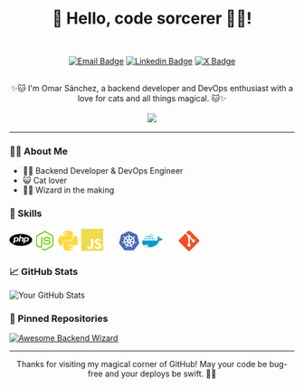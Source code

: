 <h1 align="center">👋 Hello, code sorcerer 🧙‍♂️!</h1>
<div align="center">
  <br>
  
  [![Email Badge](https://img.shields.io/badge/Mail-red?style=for-the-badge&logo=maildotru&logoColor=white)](mailto:omarsanpi@gmail.com)
  [![Linkedin Badge](https://img.shields.io/badge/LinkedIn-blue?style=for-the-badge&logo=linkedin&logoColor=white)](https://www.linkedin.com/in/omarsanpi/)
  [![X Badge](https://img.shields.io/badge/Twitter-black?style=for-the-badge&logo=x&logoColor=white)](https://twitter.com/OmiTheSorcerer)
  
  <br>
  ✨🐱 I'm Omar Sánchez, a backend developer and DevOps enthusiast with a love for cats and all things magical. 🐱✨
  <br><br>
  <img src="https://media.giphy.com/media/JqmupuTVZYaQX5s094/giphy.gif" width=200>
  <br>
</div>

---

### 🧙‍♂️ About Me

- 👨‍💻 Backend Developer & DevOps Engineer
- 😺 Cat lover
- 🧙‍♂️ Wizard in the making

### 🚀 Skills

<div>
    <img src="https://github.com/devicons/devicon/blob/master/icons/php/php-plain.svg" title="php" alt="php" width="40" height="40"/>
    <img src="https://github.com/devicons/devicon/blob/master/icons/nodejs/nodejs-plain.svg" title="nodejs" alt="nodejs" width="37" height="37"/>
    <img src="https://github.com/devicons/devicon/blob/master/icons/python/python-plain.svg" title="python" alt="python" width="37" height="37"/>
    <img src="https://github.com/devicons/devicon/blob/master/icons/javascript/javascript-plain.svg" title="php" alt="php" width="40" height="40"/>
  &nbsp;&nbsp;&nbsp;&nbsp;&nbsp;
    <img src="https://github.com/devicons/devicon/blob/master/icons/kubernetes/kubernetes-plain.svg" title="kubernetes" alt="kubernetes" width="37" height="37"/>
    <img src="https://github.com/devicons/devicon/blob/master/icons/docker/docker-plain.svg" title="docker" alt="docker" width="37" height="37"/>
  &nbsp;&nbsp;&nbsp;&nbsp;&nbsp;
    <img src="https://github.com/devicons/devicon/blob/master/icons/git/git-plain.svg" title="git" alt="git" width="37" height="37"/>

</div>

### 📈 GitHub Stats

![Your GitHub Stats](https://github-readme-stats.vercel.app/api?username=omi-the-sorcerer&show_icons=true&theme=radical)

### 🌟 Pinned Repositories

[![Awesome Backend Wizard](https://github-readme-stats.vercel.app/api/pin/?username=omi-the-sorcerer&repo=omicat&theme=radical)](https://github.com/omi-the-sorcerer/omicat)

---
<div align="center">
  Thanks for visiting my magical corner of GitHub! May your code be bug-free and your deploys be swift. 🚀✨
</div>
